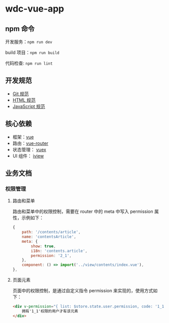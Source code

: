 # wdc-vue-app

## npm 命令

开发服务：`npm run dev`

build 项目：`npm run build`

代码检查: `npm run lint`

## 开发规范

-   [Git 规范](http://gitlab.wdcloud.cc:10080/tanghao/style-guides/tree/master/Git)
-   [HTML 规范](http://gitlab.wdcloud.cc:10080/tanghao/style-guides/tree/master/HTML)
-   [JavaScript 规范](http://gitlab.wdcloud.cc:10080/tanghao/style-guides/tree/master/JavaScript)

## 核心依赖

-   框架：[vue](https://www.npmjs.com/package/vue)
-   路由：[vue-router](https://www.npmjs.com/package/vue-router)
-   状态管理： [vuex](https://www.npmjs.com/package/vuex)
-   UI 组件： [iview](https://www.npmjs.com/package/iview)

## 业务文档

### 权限管理

1. 路由和菜单

    路由和菜单中的权限控制，需要在 router 中的 meta 中写入 permission 属性，示例如下：

    ```javascript
    {
        path: '/contents/article',
        name: 'contentsArticle',
        meta: {
            show: true,
            i18n: 'contents.article',
            permission: '2_1',
        },
        component: () => import('../view/contents/index.vue'),
    },

    ```

1. 页面元素

    页面中的权限控制，是通过自定义指令 permission 来实现的，使用方式如下：

    ```html
    <div v-permission="{ list: $store.state.user.permission, code: '1_1' }">
        拥有'1_1'权限的用户才有该元素
    </div>
    ```
